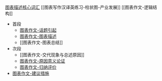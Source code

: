 [图表描述核心词汇](图表描述核心词汇.md)
 [[图表写作汉译英练习-柱状图-产业发展]]
[[图表作文-逻辑结构]]
- 首段
	- [图表作文-话题引起](考研/英语/图表作文-话题引起.md)
	- [图表作文-图表描述](考研/英语/图表作文-图表描述.md)
	- [[图表作文-图表总结]]
- 次段
	- [[图表作文-交代现象与总述原因]]
	- [图表作文-原因意义论证](图表作文-原因意义论证.md)
	- [图表作文-归纳评价](考研/英语/图表作文-归纳评价.md)
- [图表作文-建议措施](考研/英语/图表作文-建议措施.md)
